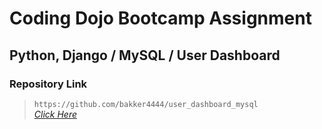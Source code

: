 # Coding Dojo Bootcamp Assignment
## Python, Django / MySQL / User Dashboard

### Repository Link  

> ``` https://github.com/bakker4444/user_dashboard_mysql ```  
> _[Click Here](https://github.com/bakker4444/user_dashboard_mysql)_  
